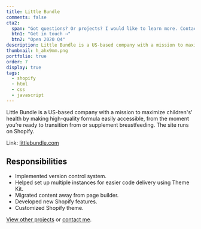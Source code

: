 ```yaml
---
title: Little Bundle
comments: false
cta2:
  span: "Got questions? Or projects? I would like to learn more. Contact me today!"
  btn1: "Get in touch ⇢"
  btn2: "Open 2020 Q4"
description: Little Bundle is a US-based company with a mission to maximize children's' health by making high-quality formula easily accessible, from the moment you’re ready to transition from or supplement breastfeeding.
thumbnail: h_ahx9mm.png
portfolio: true
order: 7
display: true
tags:
  - shopify
  - html
  - css
  - javascript
---
```


Little Bundle is a US-based company with a mission to maximize children's' health by making high-quality formula easily accessible, from the moment you’re ready to transition from or supplement breastfeeding. The site runs on Shopify.

Link: [littlebundle.com](//littlebundle.com/)

## Responsibilities

- Implemented version control system.
- Helped set up multiple instances for easier code delivery using Theme Kit.
- Migrated content away from page builder.
- Developed new Shopify features.
- Customized Shopify theme.

[View other projects](/portfolio/) or [contact me](/contact/).
